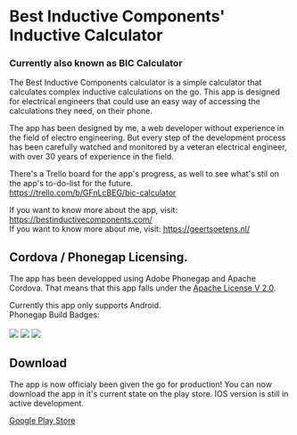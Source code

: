 # Best Inductive Components' Inductive Calculator
### Currently also known as BIC Calculator

The Best Inductive Components calculator is a simple calculator that calculates complex inductive calculations on the go. This app is designed for electrical engineers that could use an easy way of accessing the calculations they need, on their phone.

The app has been designed by me, a web developer without experience in the field of electro engineering. But every step of the development process has been carefully watched and monitored by a veteran electrical engineer, with over 30 years of experience in the field.

There's a Trello board for the app's progress, as well to see what's stil on the app's to-do-list for the future. \
https://trello.com/b/GFnLcBEG/bic-calculator

If you want to know more about the app, visit: https://bestinductivecomponents.com/ \
If you want to know more about me, visit: https://geertsoetens.nl/

## Cordova / Phonegap Licensing. 

The app has been developped using Adobe Phonegap and Apache Cordova. That means that this app falls under the [Apache License V 2.0](http://www.apache.org/licenses/LICENSE-2.0).

Currently this app only supports Android. \
Phonegap Build Badges: \
\
<img src=https://build.phonegap.com/apps/3745752/badge/3761508652/version.svg /> <img src=https://build.phonegap.com/apps/3745752/badge/3761508652/android.svg /> <img src=https://build.phonegap.com/apps/3745752/badge/3761508652/ios.svg />

## Download

The app is now officialy been given the go for production! You can now download the app in it's current state on the play store. IOS version is still in active development.

[Google Play Store](https://play.google.com/store/apps/details?id=com.bestinductivecomponents.calculator)
